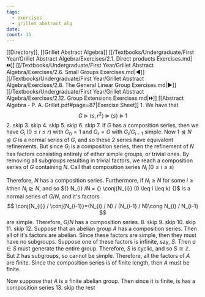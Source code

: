 ```yaml
---
tags:
  - exercises
  - grillet_abstract_alg
date:
count: 15
---
```

[[Directory]], [[Grillet Abstract Algebra]]
[[/Textbooks/Undergraduate/First Year/Grillet Abstract Algebra/Exercises/2.1. Direct products Exercises.md|🞀🞀]] [[/Textbooks/Undergraduate/First Year/Grillet Abstract Algebra/Exercises/2.6. Small Groups Exercises.md|◀]] [[/Textbooks/Undergraduate/First Year/Grillet Abstract Algebra/Exercises/2.8. The General Linear Group Exercises.md|▶]] [[/Textbooks/Undergraduate/First Year/Grillet Abstract Algebra/Exercises/2.12. Group Extensions Exercises.md|🞂🞂]]
[[Abstract Algebra - P. A. Grillet.pdf#page=87|Exercise Sheet]]
1. 
We have that
$$
G \rhd\langle s,\, r^{2} \rangle \rhd \langle s \rangle \rhd {1}
$$
2. skip
3. skip
4. skip
5. skip
6. skip
7. 
If $G$ has a composition series, then we have ${} G_{i}\;(0\leq i\leq r) {}$ with ${} G_{0}=1 {}$ and ${} G_{r}=G {}$ with ${} G_{i} /G_{i-1} {}$ simple. Now ${} 1\trianglelefteq N\trianglelefteq G {}$ is a normal series of $G$, and so these 2 series have equivalent refinements. But since ${} G_{i}$ is a composition series, then the refinement of $N$ has factors consisting entirely of either simple groups, or trivial ones. By removing all subgroups resulting in trivial factors, we reach a composition series of $G$ containing $N {}$. Call that composition series ${} N_{i} \;(0\leq i\leq s) {}$

Therefore, ${} N$ has a composition series. Furthermore, if ${} N_{i}\geq N {}$ for some ${} i\geq k {}$then ${} N_{i}\trianglerighteq N {}$, and so ${} N_{i} /N = {} \conj{N_{i}} (0 \leq i \leq k) {}$ is a normal series of ${} G / N {}$, and it's factors
$$
\conj{N_{i}} / \conj{N_{i-1}}=(N_{i} / N) / (N_{i-1} / N)\cong N_{i} / N_{i-1}
$$
are simple. Therefore, $G/N$ has a composition series.
8. skip
9. skip
10. skip
11. skip
12. 
Suppose that an abelian group $A {}$ has a composition series. Then all of it's factors are abelian. Since these factors are simple, then they must have no subgroups. Suppose one of these factors is infinite, say, $S {}$. Then ${} a \in S {}$ must generate the entire group. Therefore, $S$ is cyclic, and so ${} S \cong \mathbb{Z} {}$. But $\mathbb{Z}$ has subgroups, so cannot be simple. Therefore, all the factors of $A$ are finite. Since the composition series is of finite length, then $A$ must be finite.

Now suppose that $A$ is a finite abelian group. Then since it is finite, is has a composition series
13. skip the rest